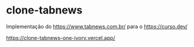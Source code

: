 # clone-tabnews

Implementação do https://www.tabnews.com.br/ para o https://curso.dev/

https://clone-tabnews-one-ivory.vercel.app/
